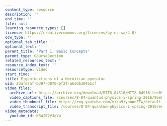 ```yaml
---
content_type: resource
description: ''
end_time: ''
file: null
learning_resource_types: []
license: https://creativecommons.org/licenses/by-nc-sa/4.0/
ocw_type: ''
optional_tab_title: ''
optional_text: ''
parent_title: 'Part 1: Basic Concepts'
parent_type: CourseSection
related_resources_text: ''
resource_index_text: ''
resourcetype: Video
start_time: ''
title: Eigenfunctions of a Hermitian operator
uid: 2dafd7af-b397-d070-bf2f-a6dd6304b1cf
video_files:
  archive_url: https://archive.org/download/MIT8.04S16/MIT8_04S16_lec09_s2_300k.mp4
  video_captions_file: /courses/8-04-quantum-physics-i-spring-2016/95e5975ae0c35798a95ce74f01cd9955_K3WI62VJqVo.vtt
  video_thumbnail_file: https://img.youtube.com/vi/a9iyhoWdETw/default.jpg
  video_transcript_file: /courses/8-04-quantum-physics-i-spring-2016/ee1c39ef55a9cfb5c63807d28f484404_K3WI62VJqVo.pdf
video_metadata:
  youtube_id: K3WI62VJqVo
---
```

